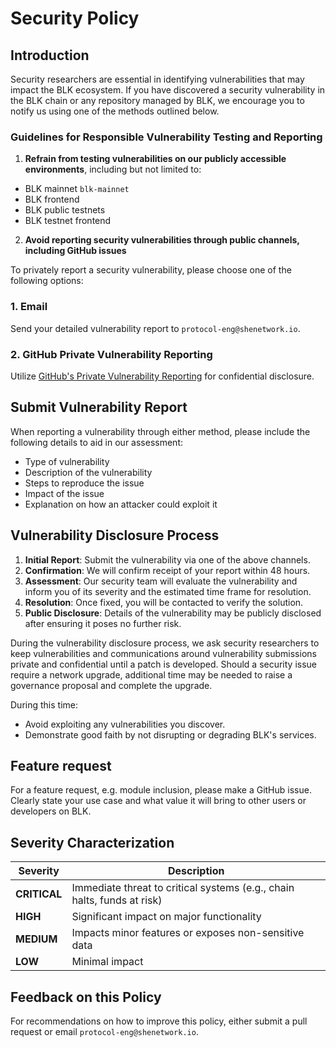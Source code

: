 # Security Policy

## Introduction

Security researchers are essential in identifying vulnerabilities that may impact the BLK ecosystem. If you have discovered a security vulnerability in the BLK chain or any repository managed by BLK, we encourage you to notify us using one of the methods outlined below.

### Guidelines for Responsible Vulnerability Testing and Reporting

1. **Refrain from testing vulnerabilities on our publicly accessible environments**, including but not limited to:

- BLK mainnet `blk-mainnet`
- BLK frontend
- BLK public testnets
- BLK testnet frontend

2. **Avoid reporting security vulnerabilities through public channels, including GitHub issues**

To privately report a security vulnerability, please choose one of the following options:

### 1. Email

Send your detailed vulnerability report to `protocol-eng@shenetwork.io`.

### 2. GitHub Private Vulnerability Reporting

Utilize [GitHub's Private Vulnerability Reporting](https://github.com/bluelink-lab/blk-chain/security/advisories/new) for confidential disclosure.

## Submit Vulnerability Report

When reporting a vulnerability through either method, please include the following details to aid in our assessment:

- Type of vulnerability
- Description of the vulnerability
- Steps to reproduce the issue
- Impact of the issue
- Explanation on how an attacker could exploit it

## Vulnerability Disclosure Process

1. **Initial Report**: Submit the vulnerability via one of the above channels.
2. **Confirmation**: We will confirm receipt of your report within 48 hours.
3. **Assessment**: Our security team will evaluate the vulnerability and inform you of its severity and the estimated time frame for resolution.
4. **Resolution**: Once fixed, you will be contacted to verify the solution.
5. **Public Disclosure**: Details of the vulnerability may be publicly disclosed after ensuring it poses no further risk.

During the vulnerability disclosure process, we ask security researchers to keep vulnerabilities and communications around vulnerability submissions private and confidential until a patch is developed. Should a security issue require a network upgrade, additional time may be needed to raise a governance proposal and complete the upgrade.

During this time:

- Avoid exploiting any vulnerabilities you discover.
- Demonstrate good faith by not disrupting or degrading BLK's services.

## Feature request

For a feature request, e.g. module inclusion, please make a GitHub issue. Clearly state your use case and what value it will bring to other users or developers on BLK.

## Severity Characterization

| Severity     | Description                                                             |
| ------------ | ----------------------------------------------------------------------- |
| **CRITICAL** | Immediate threat to critical systems (e.g., chain halts, funds at risk) |
| **HIGH**     | Significant impact on major functionality                               |
| **MEDIUM**   | Impacts minor features or exposes non-sensitive data                    |
| **LOW**      | Minimal impact                                                          |

## Feedback on this Policy

For recommendations on how to improve this policy, either submit a pull request or email `protocol-eng@shenetwork.io`.
